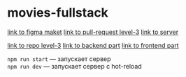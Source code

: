 # movies-fullstack

[link to figma maket](https://easyupload.io/5nm6aq)
[link to pull-request level-3](https://github.com/Dimitry-prog/movies-fullstack/pull/3)
[link to server](https://last-diplom.nomoredomains.rocks/)

[link to repo level-3](https://github.com/Dimitry-prog/movies-fullstack/tree/level-3)
[link to backend part](https://github.com/Dimitry-prog/movies-fullstack/tree/level-3/backend)
[link to frontend part](https://github.com/Dimitry-prog/movies-fullstack/tree/level-3/frontend)

`npm run start` — запускает сервер   
`npm run dev` — запускает сервер с hot-reload


